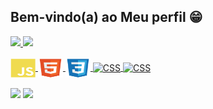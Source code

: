 ## Bem-vindo(a) ao Meu perfil  😁

 <div>
   <a href="https://github.com/HenriqueTavares12
">
   <img height="180em" src="https://github-readme-stats.vercel.app/api?username=HenriqueTavares12
&show_icons=true&theme=tokyonight&include_all_commits=true&count_private=true"/>
   <img height="180em" src="https://github-readme-stats.vercel.app/api/top-langs/?username=HenriqueTavares12
&layout=compact&langs_count=6&theme=tokyonight"/>
</div>
    
<div style="display: inline_block"><br>
  <img align="center" alt="Js" height="30" width="40" src="https://raw.githubusercontent.com/devicons/devicon/master/icons/javascript/javascript-plain.svg">
  <img align="center" alt="HTML" height="30" width="40" src="https://raw.githubusercontent.com/devicons/devicon/master/icons/html5/html5-original.svg">
  <img align="center" alt="CSS" height="30" width="40" src="https://raw.githubusercontent.com/devicons/devicon/master/icons/css3/css3-original.svg">
  <img align="center" alt="CSS" height="30" width="40"
src="https://raw.githubusercontent.com/devicons/devicon@latest/icons/php/php-plain.svg" />
  <img align="center" alt="CSS" height="30" width="40"
src="https://raw.githubusercontent.com/devicons/devicon@latest/icons/mysql/mysql-original-wordmark.svg" />          
</div>
 
<br>
 
 
<div> 
  <a href = "mailto:henriquetavares.1210@gmail.com"><img src="https://img.shields.io/badge/-Gmail-%23333?style=for-the-badge&logo=gmail&logoColor=white" target="_blank"></a>
  <a href="https://www.linkedin.com/in/henrique-tavares-2a3414149/" target="_blank"><img src="https://img.shields.io/badge/-LinkedIn-%230077B5?style=for-the-badge&logo=linkedin&logoColor=white" target="_blank"></a>
</div>
